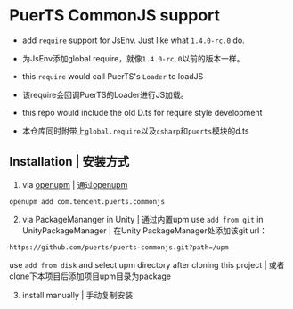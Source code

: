 # PuerTS CommonJS support

* add `require` support for JsEnv. Just like what `1.4.0-rc.0` do.
* 为JsEnv添加global.require，就像`1.4.0-rc.0`以前的版本一样。

* this `require` would call PuerTS's `Loader` to loadJS
* 该require会回调PuerTS的Loader进行JS加载。

* this repo would include the old D.ts for require style development
* 本仓库同时附带上`global.require`以及`csharp`和`puerts`模块的d.ts

## Installation | 安装方式
1. via [openupm](https://openupm.com) | 通过[openupm](https://openupm.cn/)
```
openupm add com.tencent.puerts.commonjs
```

2. via PackageMananger in Unity | 通过内置upm
use `add from git` in UnityPackageManager | 在Unity PackageManager处添加该git url：
```
https://github.com/puerts/puerts-commonjs.git?path=/upm
```
use `add from disk` and select upm directory after cloning this project | 或者clone下本项目后添加项目upm目录为package

3. install manually | 手动复制安装
